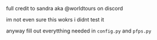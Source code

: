full credit to sandra aka @worldtours on discord

im not even sure this wokrs i didnt test it

anyway fill out everytthing needed in `config.py` and `pfps.py`
